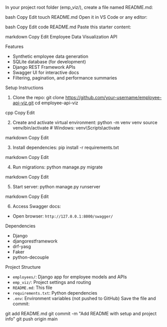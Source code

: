 
In your project root folder (emp_viz/), create a file named README.md:

bash
Copy
Edit
touch README.md
Open it in VS Code or any editor:

bash
Copy
Edit
code README.md
Paste this starter content:

markdown
Copy
Edit
Employee Data Visualization API

Features
- Synthetic employee data generation
- SQLite database (for development)
- Django REST Framework APIs
- Swagger UI for interactive docs
- Filtering, pagination, and performance summaries

 Setup Instructions

1. Clone the repo:
git clone https://github.com/your-username/employee-api-viz.git cd employee-api-viz

cpp
Copy
Edit

2. Create and activate virtual environment:
python -m venv venv source venv/bin/activate # Windows: venv\Scripts\activate

markdown
Copy
Edit

3. Install dependencies:
pip install -r requirements.txt

markdown
Copy
Edit

4. Run migrations:
python manage.py migrate

markdown
Copy
Edit

5. Start server:
python manage.py runserver

markdown
Copy
Edit

6. Access Swagger docs:
- Open browser: `http://127.0.0.1:8000/swagger/`

 Dependencies
- Django
- djangorestframework
- drf-yasg
- Faker
- python-decouple

 Project Structure
- `employees/`: Django app for employee models and APIs
- `emp_viz/`: Project settings and routing
- `README.md`: This file
- `requirements.txt`: Python dependencies
- `.env`: Environment variables (not pushed to GitHub)
Save the file and commit:


git add README.md
git commit -m "Add README with setup and project info"
git push origin main
